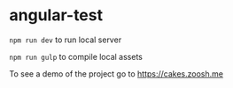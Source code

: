 # angular-test

`npm run dev` to run local server

`npm run gulp` to compile local assets

To see a demo of the project go to https://cakes.zoosh.me
